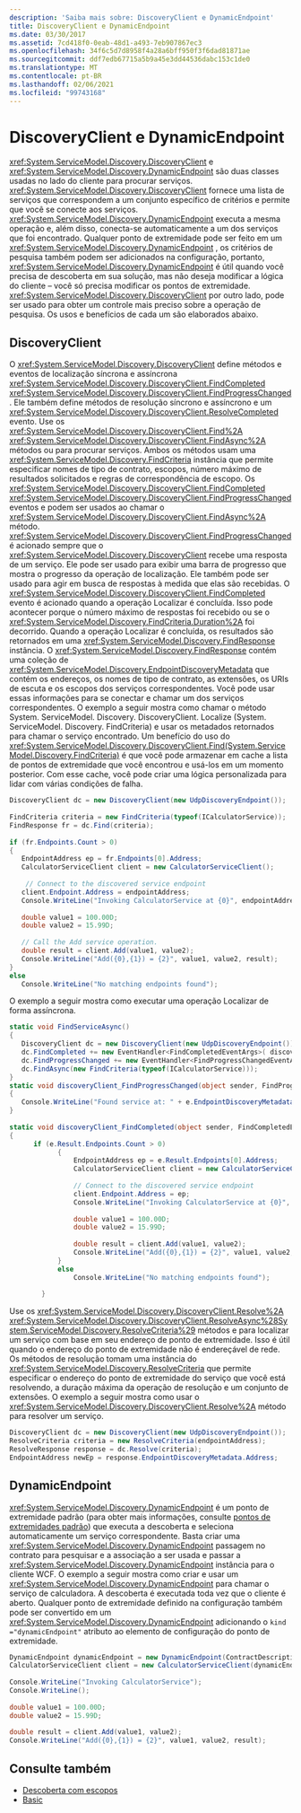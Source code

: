 ```yaml
---
description: 'Saiba mais sobre: DiscoveryClient e DynamicEndpoint'
title: DiscoveryClient e DynamicEndpoint
ms.date: 03/30/2017
ms.assetid: 7cd418f0-0eab-48d1-a493-7eb907867ec3
ms.openlocfilehash: 34f6c5d7d8958f4a28a6bff950f3f6dad81871ae
ms.sourcegitcommit: ddf7edb67715a5b9a45e3dd44536dabc153c1de0
ms.translationtype: MT
ms.contentlocale: pt-BR
ms.lasthandoff: 02/06/2021
ms.locfileid: "99743168"
---
```

# <a name="discoveryclient-and-dynamicendpoint"></a>DiscoveryClient e DynamicEndpoint

<xref:System.ServiceModel.Discovery.DiscoveryClient> e <xref:System.ServiceModel.Discovery.DynamicEndpoint> são duas classes usadas no lado do cliente para procurar serviços. <xref:System.ServiceModel.Discovery.DiscoveryClient> fornece uma lista de serviços que correspondem a um conjunto específico de critérios e permite que você se conecte aos serviços. <xref:System.ServiceModel.Discovery.DynamicEndpoint> executa a mesma operação e, além disso, conecta-se automaticamente a um dos serviços que foi encontrado. Qualquer ponto de extremidade pode ser feito em um <xref:System.ServiceModel.Discovery.DynamicEndpoint> , os critérios de pesquisa também podem ser adicionados na configuração, portanto, <xref:System.ServiceModel.Discovery.DynamicEndpoint> é útil quando você precisa de descoberta em sua solução, mas não deseja modificar a lógica do cliente – você só precisa modificar os pontos de extremidade. <xref:System.ServiceModel.Discovery.DiscoveryClient> por outro lado, pode ser usado para obter um controle mais preciso sobre a operação de pesquisa. Os usos e benefícios de cada um são elaborados abaixo.  
  
## <a name="discoveryclient"></a>DiscoveryClient  

 O <xref:System.ServiceModel.Discovery.DiscoveryClient> define métodos e eventos de localização síncrona e assíncrona <xref:System.ServiceModel.Discovery.DiscoveryClient.FindCompleted> <xref:System.ServiceModel.Discovery.DiscoveryClient.FindProgressChanged> .  Ele também define métodos de resolução síncrono e assíncrono e um <xref:System.ServiceModel.Discovery.DiscoveryClient.ResolveCompleted> evento. Use os <xref:System.ServiceModel.Discovery.DiscoveryClient.Find%2A> <xref:System.ServiceModel.Discovery.DiscoveryClient.FindAsync%2A> métodos ou para procurar serviços. Ambos os métodos usam uma <xref:System.ServiceModel.Discovery.FindCriteria> instância que permite especificar nomes de tipo de contrato, escopos, número máximo de resultados solicitados e regras de correspondência de escopo. Os <xref:System.ServiceModel.Discovery.DiscoveryClient.FindCompleted> <xref:System.ServiceModel.Discovery.DiscoveryClient.FindProgressChanged> eventos e podem ser usados ao chamar o <xref:System.ServiceModel.Discovery.DiscoveryClient.FindAsync%2A> método. <xref:System.ServiceModel.Discovery.DiscoveryClient.FindProgressChanged> é acionado sempre que o <xref:System.ServiceModel.Discovery.DiscoveryClient> recebe uma resposta de um serviço. Ele pode ser usado para exibir uma barra de progresso que mostra o progresso da operação de localização. Ele também pode ser usado para agir em busca de respostas à medida que elas são recebidas. O <xref:System.ServiceModel.Discovery.DiscoveryClient.FindCompleted> evento é acionado quando a operação Localizar é concluída. Isso pode acontecer porque o número máximo de respostas foi recebido ou se o <xref:System.ServiceModel.Discovery.FindCriteria.Duration%2A> foi decorrido. Quando a operação Localizar é concluída, os resultados são retornados em uma <xref:System.ServiceModel.Discovery.FindResponse> instância. O <xref:System.ServiceModel.Discovery.FindResponse> contém uma coleção de <xref:System.ServiceModel.Discovery.EndpointDiscoveryMetadata> que contém os endereços, os nomes de tipo de contrato, as extensões, os URIs de escuta e os escopos dos serviços correspondentes. Você pode usar essas informações para se conectar e chamar um dos serviços correspondentes. O exemplo a seguir mostra como chamar o método System. ServiceModel. Discovery. DiscoveryClient. Localize (System. ServiceModel. Discovery. FindCriteria) e usar os metadados retornados para chamar o serviço encontrado. Um benefício do uso do <xref:System.ServiceModel.Discovery.DiscoveryClient.Find(System.ServiceModel.Discovery.FindCriteria)> é que você pode armazenar em cache a lista de pontos de extremidade que você encontrou e usá-los em um momento posterior. Com esse cache, você pode criar uma lógica personalizada para lidar com várias condições de falha.  
  
```csharp
DiscoveryClient dc = new DiscoveryClient(new UdpDiscoveryEndpoint());  
  
FindCriteria criteria = new FindCriteria(typeof(ICalculatorService));  
FindResponse fr = dc.Find(criteria);  
  
if (fr.Endpoints.Count > 0)  
{  
   EndpointAddress ep = fr.Endpoints[0].Address;  
   CalculatorServiceClient client = new CalculatorServiceClient();  
  
    // Connect to the discovered service endpoint  
   client.Endpoint.Address = endpointAddress;  
   Console.WriteLine("Invoking CalculatorService at {0}", endpointAddress);  
  
   double value1 = 100.00D;  
   double value2 = 15.99D;  
  
   // Call the Add service operation.  
   double result = client.Add(value1, value2);  
   Console.WriteLine("Add({0},{1}) = {2}", value1, value2, result);  
}  
else  
   Console.WriteLine("No matching endpoints found");  
```  
  
 O exemplo a seguir mostra como executar uma operação Localizar de forma assíncrona.  
  
```csharp
static void FindServiceAsync()  
{  
   DiscoveryClient dc = new DiscoveryClient(new UdpDiscoveryEndpoint());
   dc.FindCompleted += new EventHandler<FindCompletedEventArgs>( discoveryClient_FindCompleted);  
   dc.FindProgressChanged += new EventHandler<FindProgressChangedEventArgs>(discoveryClient_FindProgressChanged);  
   dc.FindAsync(new FindCriteria(typeof(ICalculatorService)));
}
static void discoveryClient_FindProgressChanged(object sender, FindProgressChangedEventArgs e)  
{  
   Console.WriteLine("Found service at: " + e.EndpointDiscoveryMetadata.Address  
}
  
static void discoveryClient_FindCompleted(object sender, FindCompletedEventArgs e)  
{
      if (e.Result.Endpoints.Count > 0)  
            {  
                EndpointAddress ep = e.Result.Endpoints[0].Address;  
                CalculatorServiceClient client = new CalculatorServiceClient();  
  
                // Connect to the discovered service endpoint  
                client.Endpoint.Address = ep;  
                Console.WriteLine("Invoking CalculatorService at {0}", ep);  
  
                double value1 = 100.00D;  
                double value2 = 15.99D;  
  
                double result = client.Add(value1, value2);  
                Console.WriteLine("Add({0},{1}) = {2}", value1, value2, result);  
            }  
            else  
                Console.WriteLine("No matching endpoints found");  
  
        }  
```
  
 Use os <xref:System.ServiceModel.Discovery.DiscoveryClient.Resolve%2A> <xref:System.ServiceModel.Discovery.DiscoveryClient.ResolveAsync%28System.ServiceModel.Discovery.ResolveCriteria%29> métodos e para localizar um serviço com base em seu endereço de ponto de extremidade. Isso é útil quando o endereço do ponto de extremidade não é endereçável de rede. Os métodos de resolução tomam uma instância do <xref:System.ServiceModel.Discovery.ResolveCriteria> que permite especificar o endereço do ponto de extremidade do serviço que você está resolvendo, a duração máxima da operação de resolução e um conjunto de extensões. O exemplo a seguir mostra como usar o <xref:System.ServiceModel.Discovery.DiscoveryClient.Resolve%2A> método para resolver um serviço.  
  
```csharp  
DiscoveryClient dc = new DiscoveryClient(new UdpDiscoveryEndpoint());  
ResolveCriteria criteria = new ResolveCriteria(endpointAddress);  
ResolveResponse response = dc.Resolve(criteria);  
EndpointAddress newEp = response.EndpointDiscoveryMetadata.Address;  
```  
  
## <a name="dynamicendpoint"></a>DynamicEndpoint  

 <xref:System.ServiceModel.Discovery.DynamicEndpoint> é um ponto de extremidade padrão (para obter mais informações, consulte [pontos de extremidades padrão](standard-endpoints.md)) que executa a descoberta e seleciona automaticamente um serviço correspondente. Basta criar uma <xref:System.ServiceModel.Discovery.DynamicEndpoint> passagem no contrato para pesquisar e a associação a ser usada e passar a <xref:System.ServiceModel.Discovery.DynamicEndpoint> instância para o cliente WCF. O exemplo a seguir mostra como criar e usar um <xref:System.ServiceModel.Discovery.DynamicEndpoint> para chamar o serviço de calculadora. A descoberta é executada toda vez que o cliente é aberto. Qualquer ponto de extremidade definido na configuração também pode ser convertido em um <xref:System.ServiceModel.Discovery.DynamicEndpoint> adicionando o `kind ="dynamicEndpoint"` atributo ao elemento de configuração do ponto de extremidade.  
  
```csharp  
DynamicEndpoint dynamicEndpoint = new DynamicEndpoint(ContractDescription.GetContract(typeof(ICalculatorService)), new WSHttpBinding());  
CalculatorServiceClient client = new CalculatorServiceClient(dynamicEndpoint);  
  
Console.WriteLine("Invoking CalculatorService");  
Console.WriteLine();  
  
double value1 = 100.00D;  
double value2 = 15.99D;  
  
double result = client.Add(value1, value2);  
Console.WriteLine("Add({0},{1}) = {2}", value1, value2, result);  
```  
  
## <a name="see-also"></a>Consulte também

- [Descoberta com escopos](../samples/discovery-with-scopes-sample.md)
- [Basic](../samples/basic-sample.md)
